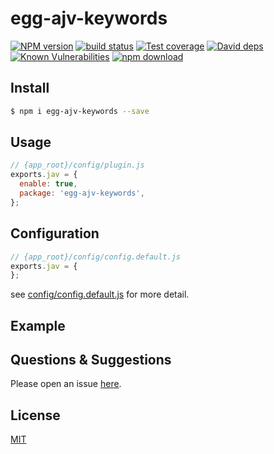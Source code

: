 # egg-ajv-keywords

[![NPM version][npm-image]][npm-url]
[![build status][travis-image]][travis-url]
[![Test coverage][codecov-image]][codecov-url]
[![David deps][david-image]][david-url]
[![Known Vulnerabilities][snyk-image]][snyk-url]
[![npm download][download-image]][download-url]

[npm-image]: https://img.shields.io/npm/v/egg-ajv-keywords.svg?style=flat-square
[npm-url]: https://npmjs.org/package/egg-ajv-keywords
[travis-image]: https://img.shields.io/travis/eggjs/egg-ajv-keywords.svg?style=flat-square
[travis-url]: https://travis-ci.org/eggjs/egg-ajv-keywords
[codecov-image]: https://img.shields.io/codecov/c/github/eggjs/egg-ajv-keywords.svg?style=flat-square
[codecov-url]: https://codecov.io/github/eggjs/egg-ajv-keywords?branch=master
[david-image]: https://img.shields.io/david/eggjs/egg-ajv-keywords.svg?style=flat-square
[david-url]: https://david-dm.org/eggjs/egg-ajv-keywords
[snyk-image]: https://snyk.io/test/npm/egg-ajv-keywords/badge.svg?style=flat-square
[snyk-url]: https://snyk.io/test/npm/egg-ajv-keywords
[download-image]: https://img.shields.io/npm/dm/egg-ajv-keywords.svg?style=flat-square
[download-url]: https://npmjs.org/package/egg-ajv-keywords

<!--
Description here.
-->

## Install

```bash
$ npm i egg-ajv-keywords --save
```

## Usage

```js
// {app_root}/config/plugin.js
exports.jav = {
  enable: true,
  package: 'egg-ajv-keywords',
};
```

## Configuration

```js
// {app_root}/config/config.default.js
exports.jav = {
};
```

see [config/config.default.js](config/config.default.js) for more detail.

## Example

<!-- example here -->

## Questions & Suggestions

Please open an issue [here](https://github.com/eggjs/egg/issues).

## License

[MIT](LICENSE)

